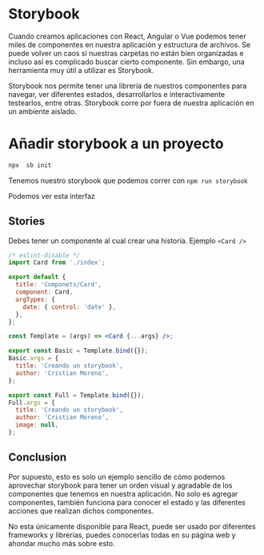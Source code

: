 # Storybook

Cuando creamos aplicaciones con React, Angular o Vue podemos tener miles de componentes en nuestra aplicación y estructura de archivos. Se puede volver un caos si nuestras carpetas no están bien organizadas e incluso así es complicado buscar cierto componente. Sin embargo, una herramienta muy útil a utilizar es Storybook.

Storybook nos permite tener una librería de nuestros componentes para navegar, ver diferentes estados, desarrollarlos e interactivamente testearlos, entre otras. Storybook corre por fuera de nuestra aplicación en un ambiente aislado.

# Añadir storybook a un proyecto

```bash
npx  sb init
```

Tenemos nuestro storybook que podemos correr con `npm run storybook`

Podemos ver esta interfaz

## Stories

Debes tener un componente al cual crear una historia. Ejemplo `<Card />`

```jsx
/* eslint-disable */
import Card from './index';

export default {
  title: 'Componets/Card',
  component: Card,
  argTypes: {
    date: { control: 'date' },
  },
};

const Template = (args) => <Card {...args} />;

export const Basic = Template.bind({});
Basic.args = {
  title: 'Creando un storybook',
  author: 'Cristian Moreno',
};

export const Full = Template.bind({});
Full.args = {
  title: 'Creando un storybook',
  author: 'Cristian Moreno',
  image: null,
};
```


## Conclusion
Por supuesto, esto es solo un ejemplo sencillo de cómo podemos aprovechar storybook para tener un orden visual y agradable de los componentes que tenemos en nuestra aplicación. No solo es agregar componentes, también funciona para conocer el estado y las diferentes acciones que realizan dichos componentes.

No esta únicamente disponible para React, puede ser usado por diferentes frameworks y librerías, puedes conocerlas todas en su página web y ahondar mucho más sobre esto.
